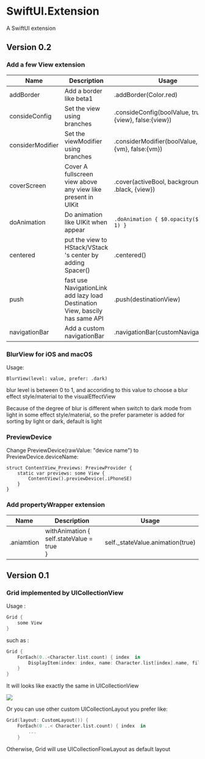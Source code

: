 # SwiftUI.Extension
A SwiftUI extension

## Version 0.2

### Add a few View extension

| Name             | Description                                                  | Usage                                                 |
| ---------------- | ------------------------------------------------------------ | ----------------------------------------------------- |
| addBorder        | Add a border like beta1                                      | .addBorder(Color.red)                                 |
| consideConfig    | Set the view using branches                                  | .consideConfig(boolValue, true: {view}, false:{view}) |
| considerModifier | Set the viewModifier using branches                          | .considerModifier(boolValue, true: {vm}, false:{vm})  |
| coverScreen      | Cover A fullscreen view above any view like present in UIKit | .cover(activeBool, backgroundColor: .black, {view})   |
| doAnimation      | Do animation like UIKit when appear                          | `.doAnimation { $0.opacity($1 ? 0 : 1) }`             |
| centered         | put the view to HStack/VStack 's center by adding Spacer()   | .centered()                                           |
| push             | fast use NavigationLink add lazy load Destination View, bascily has same API | .push(destinationView)                                |
| navigationBar    | Add a custom navigationBar                                   | .navigationBar(customNavigationBar)                   |

### BlurView for iOS and macOS

Usage: 

```
BlurView(level: value, prefer: .dark)
```

blur level is between 0 to 1, and accoriding to this value to choose a blur effect style/material to the visualEffectView

Because of the degree of blur is different when switch to dark mode from light in some effect style/material, so the prefer parameter is added for sorting by light or dark, default is light

### PreviewDevice

Change PreviewDevice(rawValue: "device name")  to PreviewDevice.deviceName:

```
struct ContentView_Previews: PreviewProvider {
	static var previews: some View {
		ContentView().previewDevice(.iPhoneSE)
	}
}
```

### Add propertyWrapper extension

| Name       | Description                                          | Usage                            |
| ---------- | ---------------------------------------------------- | -------------------------------- |
| .aniamtion | withAnimation {<br/>	self.stateValue = true<br/>} | self._stateValue.animation(true) |

## Version 0.1

### Grid implemented by UICollectionView

Usage :

```swift
Grid {
	some View
}
```

such as :

```swift
Grid {
	ForEach(0..<Character.list.count) { index  in
		DisplayItem(index: index, name: Character.list[index].name, filllWidth: false).environmentObject(self.createWebImage(from: Character.list[index].profile))
	}
}
```

It will looks like exactly the same in UICollectionView

![](http://wx3.sinaimg.cn/mw690/70a5dc58gy1g5kj8xew87g208c0euqv8.gif)

Or you can use other custom UICollectionLayout you prefer like:

```swift
Grid(layout: CustomLayout()) {
	ForEach(0 ..< Character.list.count) { index  in
		...
	}
```

Otherwise, Grid will use UICollectionFlowLayout as default layout

